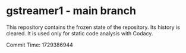 # gstreamer1 - main branch

This repository contains the frozen state of the repository.
Its history is cleared. It is used only for static code
analysis with Codacy.

Commit Time: 1729386944